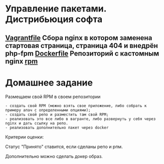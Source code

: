 #  Управление пакетами. Дистрибьюция софта 
[Vagrantfile](https://github.com/maxonchikbk/otus/blob/main/6.RPM/Vagrantfile)
Сбора nginx в котором заменена стартовая страница, страница 404 и внедрён php-fpm
[Dockerfile](https://github.com/maxonchikbk/otus/blob/main/6.RPM/Dockerfile)
Репозиторий с кастомным nginx 
[rpm](https://github.com/maxonchikbk/otus/blob/main/6.RPM/repo/nginx-1.20.1-1.el8.ngx.x86_64.rpm)
---
# Домашнее задание

Размещаем свой RPM в своем репозитории

    - создать свой RPM (можно взять свое приложение, либо собрать к примеру апач с определенными опциями);
    - создать свой репо и разместить там свой RPM;
    - реализовать это все либо в вагранте, либо развернуть у себя через nginx и дать ссылку на репо.
    - реализовать дополнительно пакет через docker

Критерии оценки:

Статус "Принято" ставится, если сделаны репо и рпм.

Дополнительно можно сделать докер образ.

